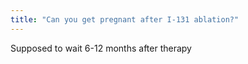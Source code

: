 ```yaml
---
title: "Can you get pregnant after I-131 ablation?"
---
```

Supposed to wait 6-12 months after therapy

